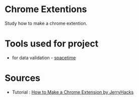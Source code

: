 # Chrome Extentions
Study how to make a chrome extention.

# Tools used for project
- for data validation - [spacetime](https://spacetime.how/)
# Sources

- Tutorial : [How to Make a Chrome Extension by JerryHacks](https://youtube.com/playlist?list=PLVrGZCP4x3PRHKbq-gDrSygGHbU4X9pTR&si=Fms6azvICM_qNPCF)
